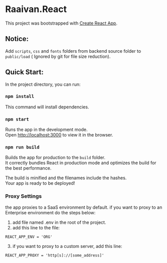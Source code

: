 # Raaivan.React

This project was bootstrapped with [Create React App](https://github.com/facebook/create-react-app).

## Notice:
Add `scripts`, `css` and `fonts` folders from backend source folder to `public/load` ( Ignored by git for file size reduction).

## Quick Start:

In the project directory, you can run:

### `npm install`
This command will install dependencies.
### `npm start`

Runs the app in the development mode.\
Open [http://localhost:3000](http://localhost:3000) to view it in the browser.

### `npm run build`

Builds the app for production to the `build` folder.\
It correctly bundles React in production mode and optimizes the build for the best performance.

The build is minified and the filenames include the hashes.\
Your app is ready to be deployed!

### Proxy Settings

the app proxies to a SaaS environment by default. if you want to proxy to an Enterprise environment do the steps below:
1. add file named .env in the root of the project.
2. add this line to the file:

```
REACT_APP_ENV = 'ORG'
```

3. if you want to proxy to a custom server, add this line:

```
REACT_APP_PROXY = 'http[s]://[some_address]'
```
